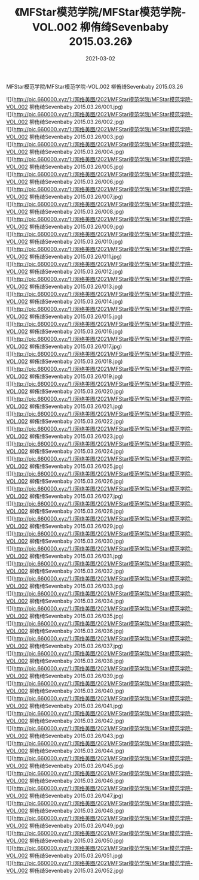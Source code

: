 ﻿---
layout: post
title:  《MFStar模范学院/MFStar模范学院-VOL.002 柳侑绮Sevenbaby 2015.03.26》
date:   2021-03-02
img: http://pic.660000.xyz/1:/网络美图/2021/MFStar模范学院/MFStar模范学院-VOL.002 柳侑绮Sevenbaby 2015.03.26/000.jpg
categories: [美女, 清纯, 唯美]
---

MFStar模范学院/MFStar模范学院-VOL.002 柳侑绮Sevenbaby 2015.03.26

 ![](http://pic.660000.xyz/1:/网络美图/2021/MFStar模范学院/MFStar模范学院-VOL.002 柳侑绮Sevenbaby 2015.03.26/001.jpg) <br>![](http://pic.660000.xyz/1:/网络美图/2021/MFStar模范学院/MFStar模范学院-VOL.002 柳侑绮Sevenbaby 2015.03.26/002.jpg) <br>![](http://pic.660000.xyz/1:/网络美图/2021/MFStar模范学院/MFStar模范学院-VOL.002 柳侑绮Sevenbaby 2015.03.26/003.jpg) <br>![](http://pic.660000.xyz/1:/网络美图/2021/MFStar模范学院/MFStar模范学院-VOL.002 柳侑绮Sevenbaby 2015.03.26/004.jpg) <br>![](http://pic.660000.xyz/1:/网络美图/2021/MFStar模范学院/MFStar模范学院-VOL.002 柳侑绮Sevenbaby 2015.03.26/005.jpg) <br>![](http://pic.660000.xyz/1:/网络美图/2021/MFStar模范学院/MFStar模范学院-VOL.002 柳侑绮Sevenbaby 2015.03.26/006.jpg) <br>![](http://pic.660000.xyz/1:/网络美图/2021/MFStar模范学院/MFStar模范学院-VOL.002 柳侑绮Sevenbaby 2015.03.26/007.jpg) <br>![](http://pic.660000.xyz/1:/网络美图/2021/MFStar模范学院/MFStar模范学院-VOL.002 柳侑绮Sevenbaby 2015.03.26/008.jpg) <br>![](http://pic.660000.xyz/1:/网络美图/2021/MFStar模范学院/MFStar模范学院-VOL.002 柳侑绮Sevenbaby 2015.03.26/009.jpg) <br>![](http://pic.660000.xyz/1:/网络美图/2021/MFStar模范学院/MFStar模范学院-VOL.002 柳侑绮Sevenbaby 2015.03.26/010.jpg) <br>![](http://pic.660000.xyz/1:/网络美图/2021/MFStar模范学院/MFStar模范学院-VOL.002 柳侑绮Sevenbaby 2015.03.26/011.jpg) <br>![](http://pic.660000.xyz/1:/网络美图/2021/MFStar模范学院/MFStar模范学院-VOL.002 柳侑绮Sevenbaby 2015.03.26/012.jpg) <br>![](http://pic.660000.xyz/1:/网络美图/2021/MFStar模范学院/MFStar模范学院-VOL.002 柳侑绮Sevenbaby 2015.03.26/013.jpg) <br>![](http://pic.660000.xyz/1:/网络美图/2021/MFStar模范学院/MFStar模范学院-VOL.002 柳侑绮Sevenbaby 2015.03.26/014.jpg) <br>![](http://pic.660000.xyz/1:/网络美图/2021/MFStar模范学院/MFStar模范学院-VOL.002 柳侑绮Sevenbaby 2015.03.26/015.jpg) <br>![](http://pic.660000.xyz/1:/网络美图/2021/MFStar模范学院/MFStar模范学院-VOL.002 柳侑绮Sevenbaby 2015.03.26/016.jpg) <br>![](http://pic.660000.xyz/1:/网络美图/2021/MFStar模范学院/MFStar模范学院-VOL.002 柳侑绮Sevenbaby 2015.03.26/017.jpg) <br>![](http://pic.660000.xyz/1:/网络美图/2021/MFStar模范学院/MFStar模范学院-VOL.002 柳侑绮Sevenbaby 2015.03.26/018.jpg) <br>![](http://pic.660000.xyz/1:/网络美图/2021/MFStar模范学院/MFStar模范学院-VOL.002 柳侑绮Sevenbaby 2015.03.26/019.jpg) <br>![](http://pic.660000.xyz/1:/网络美图/2021/MFStar模范学院/MFStar模范学院-VOL.002 柳侑绮Sevenbaby 2015.03.26/020.jpg) <br>![](http://pic.660000.xyz/1:/网络美图/2021/MFStar模范学院/MFStar模范学院-VOL.002 柳侑绮Sevenbaby 2015.03.26/021.jpg) <br>![](http://pic.660000.xyz/1:/网络美图/2021/MFStar模范学院/MFStar模范学院-VOL.002 柳侑绮Sevenbaby 2015.03.26/022.jpg) <br>![](http://pic.660000.xyz/1:/网络美图/2021/MFStar模范学院/MFStar模范学院-VOL.002 柳侑绮Sevenbaby 2015.03.26/023.jpg) <br>![](http://pic.660000.xyz/1:/网络美图/2021/MFStar模范学院/MFStar模范学院-VOL.002 柳侑绮Sevenbaby 2015.03.26/024.jpg) <br>![](http://pic.660000.xyz/1:/网络美图/2021/MFStar模范学院/MFStar模范学院-VOL.002 柳侑绮Sevenbaby 2015.03.26/025.jpg) <br>![](http://pic.660000.xyz/1:/网络美图/2021/MFStar模范学院/MFStar模范学院-VOL.002 柳侑绮Sevenbaby 2015.03.26/026.jpg) <br>![](http://pic.660000.xyz/1:/网络美图/2021/MFStar模范学院/MFStar模范学院-VOL.002 柳侑绮Sevenbaby 2015.03.26/027.jpg) <br>![](http://pic.660000.xyz/1:/网络美图/2021/MFStar模范学院/MFStar模范学院-VOL.002 柳侑绮Sevenbaby 2015.03.26/028.jpg) <br>![](http://pic.660000.xyz/1:/网络美图/2021/MFStar模范学院/MFStar模范学院-VOL.002 柳侑绮Sevenbaby 2015.03.26/029.jpg) <br>![](http://pic.660000.xyz/1:/网络美图/2021/MFStar模范学院/MFStar模范学院-VOL.002 柳侑绮Sevenbaby 2015.03.26/030.jpg) <br>![](http://pic.660000.xyz/1:/网络美图/2021/MFStar模范学院/MFStar模范学院-VOL.002 柳侑绮Sevenbaby 2015.03.26/031.jpg) <br>![](http://pic.660000.xyz/1:/网络美图/2021/MFStar模范学院/MFStar模范学院-VOL.002 柳侑绮Sevenbaby 2015.03.26/032.jpg) <br>![](http://pic.660000.xyz/1:/网络美图/2021/MFStar模范学院/MFStar模范学院-VOL.002 柳侑绮Sevenbaby 2015.03.26/033.jpg) <br>![](http://pic.660000.xyz/1:/网络美图/2021/MFStar模范学院/MFStar模范学院-VOL.002 柳侑绮Sevenbaby 2015.03.26/034.jpg) <br>![](http://pic.660000.xyz/1:/网络美图/2021/MFStar模范学院/MFStar模范学院-VOL.002 柳侑绮Sevenbaby 2015.03.26/035.jpg) <br>![](http://pic.660000.xyz/1:/网络美图/2021/MFStar模范学院/MFStar模范学院-VOL.002 柳侑绮Sevenbaby 2015.03.26/036.jpg) <br>![](http://pic.660000.xyz/1:/网络美图/2021/MFStar模范学院/MFStar模范学院-VOL.002 柳侑绮Sevenbaby 2015.03.26/037.jpg) <br>![](http://pic.660000.xyz/1:/网络美图/2021/MFStar模范学院/MFStar模范学院-VOL.002 柳侑绮Sevenbaby 2015.03.26/038.jpg) <br>![](http://pic.660000.xyz/1:/网络美图/2021/MFStar模范学院/MFStar模范学院-VOL.002 柳侑绮Sevenbaby 2015.03.26/039.jpg) <br>![](http://pic.660000.xyz/1:/网络美图/2021/MFStar模范学院/MFStar模范学院-VOL.002 柳侑绮Sevenbaby 2015.03.26/040.jpg) <br>![](http://pic.660000.xyz/1:/网络美图/2021/MFStar模范学院/MFStar模范学院-VOL.002 柳侑绮Sevenbaby 2015.03.26/041.jpg) <br>![](http://pic.660000.xyz/1:/网络美图/2021/MFStar模范学院/MFStar模范学院-VOL.002 柳侑绮Sevenbaby 2015.03.26/042.jpg) <br>![](http://pic.660000.xyz/1:/网络美图/2021/MFStar模范学院/MFStar模范学院-VOL.002 柳侑绮Sevenbaby 2015.03.26/043.jpg) <br>![](http://pic.660000.xyz/1:/网络美图/2021/MFStar模范学院/MFStar模范学院-VOL.002 柳侑绮Sevenbaby 2015.03.26/044.jpg) <br>![](http://pic.660000.xyz/1:/网络美图/2021/MFStar模范学院/MFStar模范学院-VOL.002 柳侑绮Sevenbaby 2015.03.26/045.jpg) <br>![](http://pic.660000.xyz/1:/网络美图/2021/MFStar模范学院/MFStar模范学院-VOL.002 柳侑绮Sevenbaby 2015.03.26/046.jpg) <br>![](http://pic.660000.xyz/1:/网络美图/2021/MFStar模范学院/MFStar模范学院-VOL.002 柳侑绮Sevenbaby 2015.03.26/047.jpg) <br>![](http://pic.660000.xyz/1:/网络美图/2021/MFStar模范学院/MFStar模范学院-VOL.002 柳侑绮Sevenbaby 2015.03.26/048.jpg) <br>![](http://pic.660000.xyz/1:/网络美图/2021/MFStar模范学院/MFStar模范学院-VOL.002 柳侑绮Sevenbaby 2015.03.26/049.jpg) <br>![](http://pic.660000.xyz/1:/网络美图/2021/MFStar模范学院/MFStar模范学院-VOL.002 柳侑绮Sevenbaby 2015.03.26/050.jpg) <br>![](http://pic.660000.xyz/1:/网络美图/2021/MFStar模范学院/MFStar模范学院-VOL.002 柳侑绮Sevenbaby 2015.03.26/051.jpg) <br>![](http://pic.660000.xyz/1:/网络美图/2021/MFStar模范学院/MFStar模范学院-VOL.002 柳侑绮Sevenbaby 2015.03.26/052.jpg) <br>
